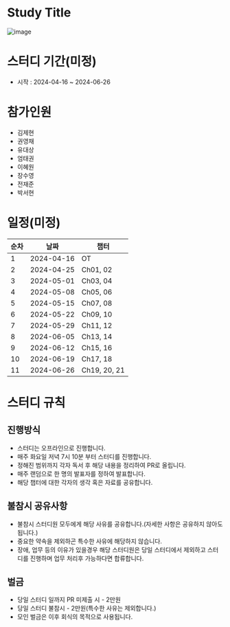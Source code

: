 # Study Title
![image](https://github.com/Zero-ToHero/202404-http-perfect-guide/assets/71249347/0ffc4611-4296-43fc-820c-542f975d849f)


# 스터디 기간(미정)
- 시작 : 2024-04-16 ~ 2024-06-26
# 참가인원
- 김제현
- 권영채
- 유대상
- 엄태권
- 이혜원
- 장수영
- 전재준
- 박서현

# 일정(미정)
| 순차   | 날짜 | 챕터 |
|--------|-----|------|
| 1 | 2024-04-16  | OT |
| 2 | 2024-04-25  | Ch01, 02 |
| 3 | 2024-05-01  | Ch03, 04 |
| 4 | 2024-05-08  | Ch05, 06 |
| 5 | 2024-05-15  | Ch07, 08 |
| 6 | 2024-05-22  | Ch09, 10 |
| 7 | 2024-05-29  | Ch11, 12 |
| 8 | 2024-06-05  | Ch13, 14 |
| 9 | 2024-06-12  | Ch15, 16 |
| 10 | 2024-06-19  | Ch17, 18 |
| 11 | 2024-06-26  | Ch19, 20, 21 |



# 스터디 규칙
## 진행방식
- 스터디는 오프라인으로 진행합니다.
- 매주 화요일 저녁 7시 10분 부터 스터디를 진행합니다.
- 정해진 범위까지 각자 독서 후 해당 내용을 정리하여 PR로 올립니다.
- 매주 랜덤으로 한 명의 발표자를 정하여 발표합니다.
- 해당 챕터에 대한 각자의 생각 혹은 자료를 공유합니다.

## 불참시 공유사항
- 불참시 스터디원 모두에게 해당 사유를 공유합니다.(자세한 사항은 공유하지 않아도됩니다.)
- 중요한 약속을 제외하곤 특수한 사유에 해당하지 않습니다.
- 장애, 업무 등의 이유가 있을경우 해당 스터디원은 당일 스터디에서 제외하고 스터디를 진행하며 업무 처리후 가능하다면 합류합니다.

## 벌금
- 당일 스터디 일까지 PR 미제출 시 - 2만원
- 당일 스터디 불참시 - 2만원(특수한 사유는 제외합니다.)
- 모인 벌금은 이후 회식의 목적으로 사용됩니다.
